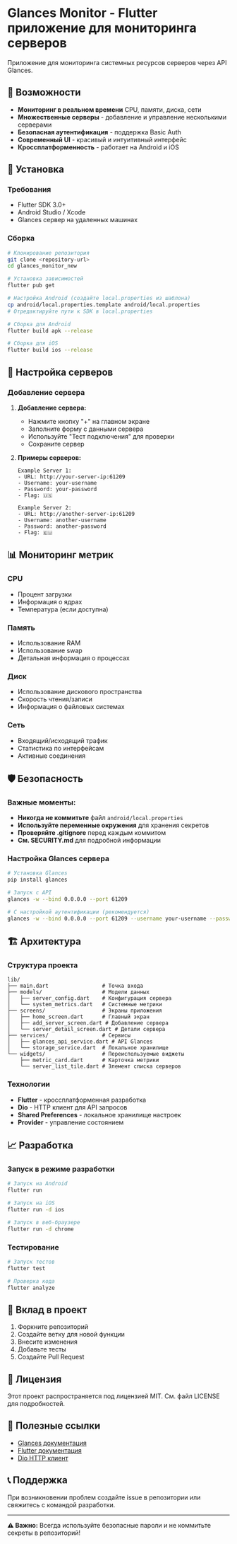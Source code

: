 # Glances Monitor - Flutter приложение для мониторинга серверов

Приложение для мониторинга системных ресурсов серверов через API Glances.

## 🚀 Возможности

- **Мониторинг в реальном времени** CPU, памяти, диска, сети
- **Множественные серверы** - добавление и управление несколькими серверами
- **Безопасная аутентификация** - поддержка Basic Auth
- **Современный UI** - красивый и интуитивный интерфейс
- **Кроссплатформенность** - работает на Android и iOS

## 📱 Установка

### Требования
- Flutter SDK 3.0+
- Android Studio / Xcode
- Glances сервер на удаленных машинах

### Сборка
```bash
# Клонирование репозитория
git clone <repository-url>
cd glances_monitor_new

# Установка зависимостей
flutter pub get

# Настройка Android (создайте local.properties из шаблона)
cp android/local.properties.template android/local.properties
# Отредактируйте пути к SDK в local.properties

# Сборка для Android
flutter build apk --release

# Сборка для iOS
flutter build ios --release
```

## 🔧 Настройка серверов

### Добавление сервера
1. **Добавление сервера:**
   - Нажмите кнопку "+" на главном экране
   - Заполните форму с данными сервера
   - Используйте "Тест подключения" для проверки
   - Сохраните сервер

2. **Примеры серверов:**
   ```
   Example Server 1:
   - URL: http://your-server-ip:61209
   - Username: your-username
   - Password: your-password
   - Flag: 🇺🇸

   Example Server 2:
   - URL: http://another-server-ip:61209
   - Username: another-username
   - Password: another-password
   - Flag: 🇪🇺
   ```

## 📊 Мониторинг метрик

### CPU
- Процент загрузки
- Информация о ядрах
- Температура (если доступна)

### Память
- Использование RAM
- Использование swap
- Детальная информация о процессах

### Диск
- Использование дискового пространства
- Скорость чтения/записи
- Информация о файловых системах

### Сеть
- Входящий/исходящий трафик
- Статистика по интерфейсам
- Активные соединения

## 🛡️ Безопасность

### Важные моменты:
- **Никогда не коммитьте** файл `android/local.properties`
- **Используйте переменные окружения** для хранения секретов
- **Проверяйте .gitignore** перед каждым коммитом
- **См. SECURITY.md** для подробной информации

### Настройка Glances сервера
```bash
# Установка Glances
pip install glances

# Запуск с API
glances -w --bind 0.0.0.0 --port 61209

# С настройкой аутентификации (рекомендуется)
glances -w --bind 0.0.0.0 --port 61209 --username your-username --password your-secure-password
```

## 🏗️ Архитектура

### Структура проекта
```
lib/
├── main.dart                 # Точка входа
├── models/                   # Модели данных
│   ├── server_config.dart    # Конфигурация сервера
│   └── system_metrics.dart   # Системные метрики
├── screens/                  # Экраны приложения
│   ├── home_screen.dart      # Главный экран
│   ├── add_server_screen.dart # Добавление сервера
│   └── server_detail_screen.dart # Детали сервера
├── services/                 # Сервисы
│   ├── glances_api_service.dart # API Glances
│   └── storage_service.dart  # Локальное хранилище
└── widgets/                  # Переиспользуемые виджеты
    ├── metric_card.dart      # Карточка метрики
    └── server_list_tile.dart # Элемент списка серверов
```

### Технологии
- **Flutter** - кроссплатформенная разработка
- **Dio** - HTTP клиент для API запросов
- **Shared Preferences** - локальное хранилище настроек
- **Provider** - управление состоянием

## 📈 Разработка

### Запуск в режиме разработки
```bash
# Запуск на Android
flutter run

# Запуск на iOS
flutter run -d ios

# Запуск в веб-браузере
flutter run -d chrome
```

### Тестирование
```bash
# Запуск тестов
flutter test

# Проверка кода
flutter analyze
```

## 🤝 Вклад в проект

1. Форкните репозиторий
2. Создайте ветку для новой функции
3. Внесите изменения
4. Добавьте тесты
5. Создайте Pull Request

## 📄 Лицензия

Этот проект распространяется под лицензией MIT. См. файл LICENSE для подробностей.

## 🔗 Полезные ссылки

- [Glances документация](https://glances.readthedocs.io/)
- [Flutter документация](https://docs.flutter.dev/)
- [Dio HTTP клиент](https://pub.dev/packages/dio)

## 📞 Поддержка

При возникновении проблем создайте issue в репозитории или свяжитесь с командой разработки.

---

**⚠️ Важно:** Всегда используйте безопасные пароли и не коммитьте секреты в репозиторий!
